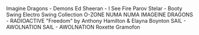 Imagine Dragons - Demons
Ed Sheeran - I See Fire
Parov Stelar - Booty Swing
Electro Swing Collection
O-ZONE NUMA NUMA
IMAGEINE DRAGONS - RADIOACTIVE
"Freedom" by Anthony Hamilton & Elayna Boynton
SAIL - AWOLNATION 
SAIL - AWOLNATION 
Roxette
Gramofon
